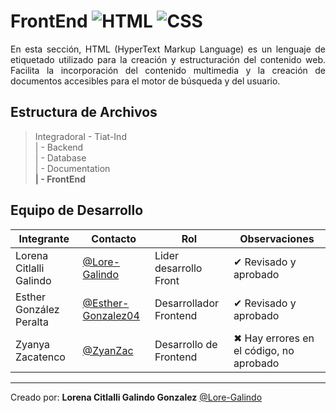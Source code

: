 # FrontEnd ![HTML](https://img.shields.io/badge/HTML5-E34F26?style=for-the-badge&logo=html5&logoColor=white) ![CSS](https://img.shields.io/badge/CSS3-1572B6?style=for-the-badge&logo=css3&logoColor=white)

<p align="justify"> En esta sección, HTML (HyperText Markup Language) es un lenguaje de etiquetado utilizado para la creación y estructuración del contenido web. Facilita la incorporación del contenido multimedia y la creación de documentos accesibles para el motor de búsqueda y del usuario.
</p>


## Estructura de Archivos

>IntegradoraI - Tiat-Ind<br>
>| - Backend <br>
>| - Database<br>
>| - Documentation<br>
>**| - FrontEnd**<br>
 

## Equipo de Desarrollo

|Integrante|Contacto|Rol|Observaciones|
|-----------|------|--------|-------------|
|Lorena Citlalli Galindo|[@Lore-Galindo](https://github.com/Lore-Galindo)|Lider desarrollo Front|✔ Revisado y aprobado|
|Esther González Peralta|[@Esther-Gonzalez04](https://github.com/Esther-Gonzalez04)|Desarrollador Frontend|✔ Revisado y aprobado |
|Zyanya Zacatenco|[@ZyanZac](https://github.com/ZyanZac)|Desarrollo de Frontend|✖ Hay errores en el código, no aprobado|



---


Creado por: **Lorena Citlalli Galindo Gonzalez** 
   [@Lore-Galindo](https://github.com/Lore-Galindo)
